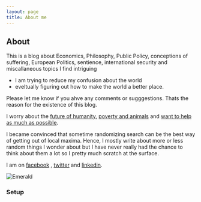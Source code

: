 ```yaml
---
layout: page
title: About me
---
```

## About

This is a blog about Economics, Philosophy, Public Policy, conceptions of suffering, European Politics, sentience, international security and miscallaneous topics I find intriguing

- I am trying to reduce my confusion about the world 
- eveltually figuring out how to make the world a better place.

Please let me know if you ahve any comments or sugggestions. Thats the reason for the existence of this blog.

I worry about the [future of humanity](https://github.com/KingFelix/emerald/), [poverty and animals](http://blog.practicalethics.ox.ac.uk/2018/02/the-psychology-of-speciesism-how-we-privilege-certain-animals-over-others/)   and  [want to help as much as possible](https://www.lesswrong.com/posts/ZpDnRCeef2CLEFeKM/money-the-unit-of-caring).



I became convinced that sometime randomizing search can be the best way of getting out of local maxima. Hence, I mostly write about more or less random things I wonder about but I have never really had the chance to think about them a lot  so I pretty much scratch at the surface.


I am on  [facebook](https://www.facebook.com/charlotte.siegmann1) , [twitter](https://twitter.com/LotteSiegmann) and [linkedin](https://www.linkedin.com/in/charlotte-siegmann-540035154/).

![Emerald](img/Emerald01.png "Emerald")

### Setup

